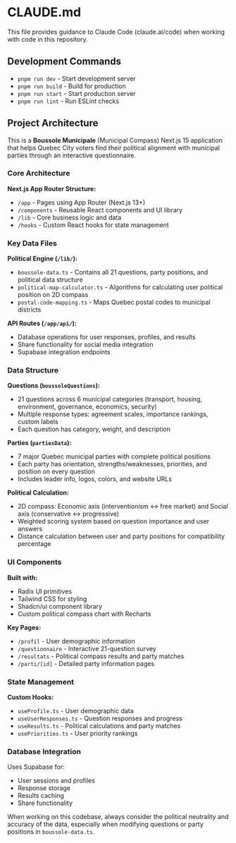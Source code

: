 # CLAUDE.md

This file provides guidance to Claude Code (claude.ai/code) when working with code in this repository.

## Development Commands

- `pnpm run dev` - Start development server
- `pnpm run build` - Build for production
- `pnpm run start` - Start production server
- `pnpm run lint` - Run ESLint checks

## Project Architecture

This is a **Boussole Municipale** (Municipal Compass) Next.js 15 application that helps Quebec City voters find their political alignment with municipal parties through an interactive questionnaire.

### Core Architecture

**Next.js App Router Structure:**
- `/app` - Pages using App Router (Next.js 13+)
- `/components` - Reusable React components and UI library
- `/lib` - Core business logic and data
- `/hooks` - Custom React hooks for state management

### Key Data Files

**Political Engine (`/lib/`):**
- `boussole-data.ts` - Contains all 21 questions, party positions, and political data structure
- `political-map-calculator.ts` - Algorithms for calculating user political position on 2D compass
- `postal-code-mapping.ts` - Maps Quebec postal codes to municipal districts

**API Routes (`/app/api/`):**
- Database operations for user responses, profiles, and results
- Share functionality for social media integration
- Supabase integration endpoints

### Data Structure

**Questions (`boussoleQuestions`):**
- 21 questions across 6 municipal categories (transport, housing, environment, governance, economics, security)
- Multiple response types: agreement scales, importance rankings, custom labels
- Each question has category, weight, and description

**Parties (`partiesData`):**
- 7 major Quebec municipal parties with complete political positions
- Each party has orientation, strengths/weaknesses, priorities, and position on every question
- Includes leader info, logos, colors, and website URLs

**Political Calculation:**
- 2D compass: Economic axis (interventionism ↔ free market) and Social axis (conservative ↔ progressive) 
- Weighted scoring system based on question importance and user answers
- Distance calculation between user and party positions for compatibility percentage

### UI Components

**Built with:**
- Radix UI primitives
- Tailwind CSS for styling
- Shadcn/ui component library
- Custom political compass chart with Recharts

**Key Pages:**
- `/profil` - User demographic information
- `/questionnaire` - Interactive 21-question survey
- `/resultats` - Political compass results and party matches
- `/parti/[id]` - Detailed party information pages

### State Management

**Custom Hooks:**
- `useProfile.ts` - User demographic data
- `useUserResponses.ts` - Question responses and progress
- `useResults.ts` - Political calculations and party matches
- `usePriorities.ts` - User priority rankings

### Database Integration 

Uses Supabase for:
- User sessions and profiles
- Response storage
- Results caching
- Share functionality

When working on this codebase, always consider the political neutrality and accuracy of the data, especially when modifying questions or party positions in `boussole-data.ts`.